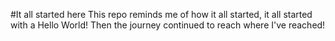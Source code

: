#It all started here
This repo reminds me of how it all started, it all started with a Hello World! Then the journey continued to reach where I've reached!
